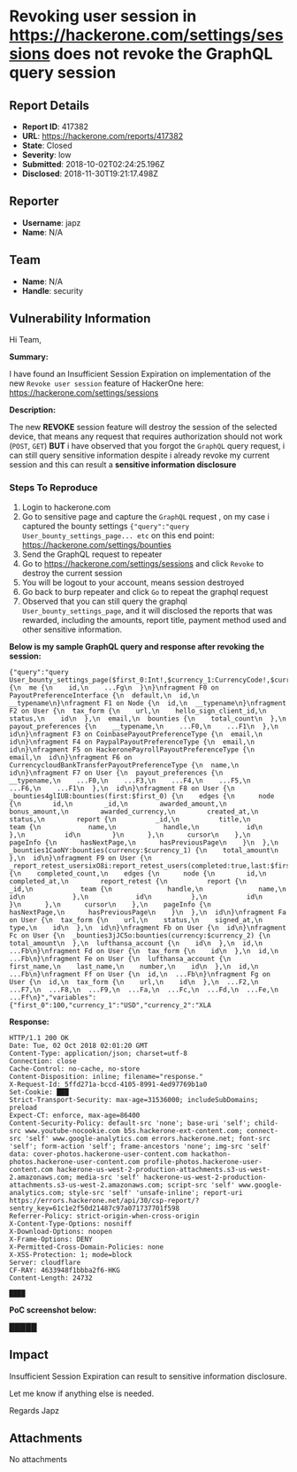 # Revoking user session in https://hackerone.com/settings/sessions does not revoke the GraphQL query session

## Report Details
- **Report ID**: 417382
- **URL**: https://hackerone.com/reports/417382
- **State**: Closed
- **Severity**: low
- **Submitted**: 2018-10-02T02:24:25.196Z
- **Disclosed**: 2018-11-30T19:21:17.498Z

## Reporter
- **Username**: japz
- **Name**: N/A

## Team
- **Name**: N/A
- **Handle**: security

## Vulnerability Information
Hi Team,

**Summary:**

I have found an Insufficient Session Expiration on implementation of the new `Revoke user session` feature of HackerOne here: https://hackerone.com/settings/sessions

**Description:**

The new __REVOKE__ session feature will destroy the session of the selected device, that means any request that requires authorization should not work (`POST`, `GET`) __BUT__ i have observed that you forgot the `GraphQL` query request, i can still query sensitive information despite i already revoke my current session and this can result a __sensitive information disclosure__  

### Steps To Reproduce

  1. Login to hackerone.com
  2. Go to sensitive page and capture the `GraphQL` request , on my case i captured the bounty settings `{"query":"query User_bounty_settings_page... etc` on this end point: https://hackerone.com/settings/bounties
  3. Send the GraphQL request to repeater
  4. Go to https://hackerone.com/settings/sessions and click `Revoke` to destroy the current session
  5. You will be logout to your account, means session destroyed
  6. Go back to burp repeater and click `Go` to repeat the graphql request
  7. Observed that you can still query the graphql `User_bounty_settings_page`, and it will disclosed the reports that was rewarded, including the amounts, report title, payment method used and other sensitive information.

__Below is my sample GraphQL query and response after revoking the session:__

```
{"query":"query User_bounty_settings_page($first_0:Int!,$currency_1:CurrencyCode!,$currency_2:CurrencyCode!) {\n  me {\n    id,\n    ...Fg\n  }\n}\nfragment F0 on PayoutPreferenceInterface {\n  default,\n  id,\n  __typename\n}\nfragment F1 on Node {\n  id,\n  __typename\n}\nfragment F2 on User {\n  tax_form {\n    url,\n    hello_sign_client_id,\n    status,\n    id\n  },\n  email,\n  bounties {\n    total_count\n  },\n  payout_preferences {\n    __typename,\n    ...F0,\n    ...F1\n  },\n  id\n}\nfragment F3 on CoinbasePayoutPreferenceType {\n  email,\n  id\n}\nfragment F4 on PaypalPayoutPreferenceType {\n  email,\n  id\n}\nfragment F5 on HackeronePayrollPayoutPreferenceType {\n  email,\n  id\n}\nfragment F6 on CurrencycloudBankTransferPayoutPreferenceType {\n  name,\n  id\n}\nfragment F7 on User {\n  payout_preferences {\n    __typename,\n    ...F0,\n    ...F3,\n    ...F4,\n    ...F5,\n    ...F6,\n    ...F1\n  },\n  id\n}\nfragment F8 on User {\n  _bounties4glIUB:bounties(first:$first_0) {\n    edges {\n      node {\n        id,\n        _id,\n        awarded_amount,\n        bonus_amount,\n        awarded_currency,\n        created_at,\n        status,\n        report {\n          _id,\n          title,\n          team {\n            name,\n            handle,\n            id\n          },\n          id\n        }\n      },\n      cursor\n    },\n    pageInfo {\n      hasNextPage,\n      hasPreviousPage\n    }\n  },\n  _bounties1CaoNY:bounties(currency:$currency_1) {\n    total_amount\n  },\n  id\n}\nfragment F9 on User {\n  _report_retest_usersixO8i:report_retest_users(completed:true,last:$first_0) {\n    completed_count,\n    edges {\n      node {\n        id,\n        completed_at,\n        report_retest {\n          report {\n            _id,\n            team {\n              handle,\n              name,\n              id\n            },\n            id\n          },\n          id\n        }\n      },\n      cursor\n    },\n    pageInfo {\n      hasNextPage,\n      hasPreviousPage\n    }\n  },\n  id\n}\nfragment Fa on User {\n  tax_form {\n    url,\n    status,\n    signed_at,\n    type,\n    id\n  },\n  id\n}\nfragment Fb on User {\n  id\n}\nfragment Fc on User {\n  _bounties3jJC5o:bounties(currency:$currency_2) {\n    total_amount\n  },\n  lufthansa_account {\n    id\n  },\n  id,\n  ...Fb\n}\nfragment Fd on User {\n  tax_form {\n    id\n  },\n  id,\n  ...Fb\n}\nfragment Fe on User {\n  lufthansa_account {\n    first_name,\n    last_name,\n    number,\n    id\n  },\n  id,\n  ...Fb\n}\nfragment Ff on User {\n  id,\n  ...Fb\n}\nfragment Fg on User {\n  id,\n  tax_form {\n    url,\n    id\n  },\n  ...F2,\n  ...F7,\n  ...F8,\n  ...F9,\n  ...Fa,\n  ...Fc,\n  ...Fd,\n  ...Fe,\n  ...Ff\n}","variables":{"first_0":100,"currency_1":"USD","currency_2":"XLA
```

__Response:__

```
HTTP/1.1 200 OK
Date: Tue, 02 Oct 2018 02:01:20 GMT
Content-Type: application/json; charset=utf-8
Connection: close
Cache-Control: no-cache, no-store
Content-Disposition: inline; filename="response."
X-Request-Id: 5ffd271a-bccd-4105-8991-4ed97769b1a0
Set-Cookie: ███
Strict-Transport-Security: max-age=31536000; includeSubDomains; preload
Expect-CT: enforce, max-age=86400
Content-Security-Policy: default-src 'none'; base-uri 'self'; child-src www.youtube-nocookie.com b5s.hackerone-ext-content.com; connect-src 'self' www.google-analytics.com errors.hackerone.net; font-src 'self'; form-action 'self'; frame-ancestors 'none'; img-src 'self' data: cover-photos.hackerone-user-content.com hackathon-photos.hackerone-user-content.com profile-photos.hackerone-user-content.com hackerone-us-west-2-production-attachments.s3-us-west-2.amazonaws.com; media-src 'self' hackerone-us-west-2-production-attachments.s3-us-west-2.amazonaws.com; script-src 'self' www.google-analytics.com; style-src 'self' 'unsafe-inline'; report-uri https://errors.hackerone.net/api/30/csp-report/?sentry_key=61c1e2f50d21487c97a071737701f598
Referrer-Policy: strict-origin-when-cross-origin
X-Content-Type-Options: nosniff
X-Download-Options: noopen
X-Frame-Options: DENY
X-Permitted-Cross-Domain-Policies: none
X-XSS-Protection: 1; mode=block
Server: cloudflare
CF-RAY: 4633948f1bbba2f6-HKG
Content-Length: 24732

████
```

__PoC screenshot below:__

█████

## Impact

Insufficient Session Expiration can result to sensitive information disclosure.

Let me know if anything else is needed.

Regards
Japz

## Attachments
No attachments
